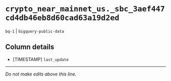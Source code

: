 # `crypto_near_mainnet_us._sbc_3aef447cd4db46eb8d60cad63a19d2ed`
`bq-1` | `bigquery-public-data`

## Column details
* [TIMESTAMP] `last_update`

-------------------------------------------------------------------------------
*Do not make edits above this line.*
